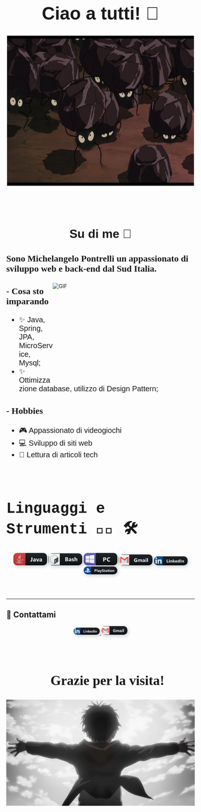 <div align="center">
  <h1 style="font-size: 48px; font-weight: bold; font-family: 'Arial', sans-serif;">Ciao a tutti! 👋</h1>
</div>

<div align="center">
  <img height="400" width="500" align="center" src="assets/daidai.jpeg">
</div>

<br><br><br>

<div align="center">
  <h2 style="font-size: 32px; font-family: 'Verdana', sans-serif;">Su di me 💬</h2>
</div>

<h3 style="font-size: 24px; font-family: 'Georgia', serif;">
  Sono
  <strong> Michelangelo Pontrelli </strong> un appassionato di sviluppo web e back-end dal Sud Italia.
</h3>

<img height="270" width="380" alt="GIF" align="right" src="assets/1936.gif">

<h3 style="font-size: 24px; font-family: 'Georgia', serif;">- Cosa sto imparando</h3>
<ul style="font-size: 20px; font-family: 'Tahoma', sans-serif;">
  <li>✨ Java, Spring, JPA, MicroService, Mysql;</li>
  <li>✨ Ottimizzazione database, utilizzo di Design Pattern;</li>
</ul>

<h3 style="font-size: 24px; font-family: 'Georgia', serif;">- Hobbies</h3>
<ul style="font-size: 20px; font-family: 'Tahoma', sans-serif;">
  <li>🎮 Appassionato di videogiochi</li>
  <li>💻 Sviluppo di siti web</li>
  <li>📖 Lettura di articoli tech</li>
</ul>

<br><br>
<h1 style="font-size: 40px; font-weight: bold; font-family: 'Courier New', monospace;">Linguaggi e Strumenti 👨‍💻 🛠</h1>

<div align="center">
  <img src="assets/java.png" width="90" style="border-radius: 10px; box-shadow: 3px 3px 10px rgba(0,0,0,0.2);">
  <img src="assets/bash.png" width="90" style="border-radius: 10px; box-shadow: 3px 3px 10px rgba(0,0,0,0.2);">
  <img src="assets/pc.png" width="90" style="border-radius: 10px; box-shadow: 3px 3px 10px rgba(0,0,0,0.2);">
  <img src="assets/gmail.png" width="90" style="border-radius: 10px; box-shadow: 3px 3px 10px rgba(0,0,0,0.2);">
  <img src="assets/linkedin.png" width="90" style="border-radius: 10px; box-shadow: 3px 3px 10px rgba(0,0,0,0.2);">
  <img src="assets/playstation@3x.png" width="90" style="border-radius: 10px; box-shadow: 3px 3px 10px rgba(0,0,0,0.2);">
</div>

<br><br>

---

## 🔗 **Contattami**
<div align="center">
  
  <a href="(https://www.linkedin.com/in/michelangelo-pontrelli-369415276/)" target="_blank">
    <img src="assets/linkedin.png" width="70" style="border-radius: 10px; box-shadow: 3px 3px 10px rgba(0,0,0,0.2);"ì>
  </a>
 
  <a href="mailto:pontrellim99@gmail.com">
    <img src="assets/gmail.png" width="70" style="border-radius: 10px; box-shadow: 3px 3px 10px rgba(0,0,0,0.2);">
  </a>
  
</div>

<br><br>

<div align="center">
  <h2 style="font-size: 36px; font-family: 'Comic Sans MS', cursive;">👋 Grazie per la visita!</h2>
  <img src="assets/eren.png">
</div>
